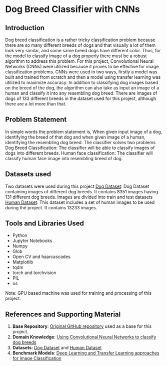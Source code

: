# Dog Breed Classifier with CNNs
## Introduction
Dog breed classification is a rather tricky classification problem because there are so many different breeds of dogs and that visually a lot of them look very similar, and some same breed dogs have different color. Thus, for the model to classify image of a dog properly there must be a robust algorithm to address this problem. For this project, Convolutional Neural Networks (CNNs) were utilized because it proves to be effective for image classification problems. CNNs were used in two ways, firstly a model was built and trained from scratch and then a model using transfer learning was utilized to maximize accuracy. In addition to classifying dog images based on the breed of the dog, the algorithm can also take as input an image of a human and classify it into any resembling dog breed. There are images of dogs of 133 different breeds in the dataset used for this project, although there are a lot more than that.

## Problem Statement
In simple words the problem statement is, When given input image of a dog, identifying the breed of that dog and when given image of a human, identifying the resembling dog breed.
The classifier solves two problems
Dog Breed Classification: The classifier will be able to classify images of dogs into different breeds.
Human face classification: The classifier will classify human face image into resembling breed of dog.


##  Datasets used
Two datasets were used during this project
[Dog Dataset](https://s3-us-west-1.amazonaws.com/udacity-aind/dog-project/dogImages.zip): Dog Dataset containing images of different dog breeds. It contains 8351 images having 131 different dog breeds. Images are divided into train and test datasets
 [Human Dataset](http://vis-www.cs.umass.edu/lfw/lfw.tgz): This dataset includes a set of human images to be used during the project. It contains 13233 images.

## Tools and Libraries Used
- Python
- Jupyter Notebooks
- Numpy
- Glob
- Open CV and haarcascades
- Matplotlib
- tqdm
- torch and torchvision
- PIL
- os

Note: GPU based machine was used for training and processing of this project. 

## References and Supporting Material
1.	**Base Repository**: [Original GitHub repository](https://github.com/udacity/deep-learning-v2-pytorch/blob/master/project-dog-classification/) used as a base for this project. 
2.	**Domain Knowledge**: [Using Convolutional Neural Networks to classify dog breeds](http://cs231n.stanford.edu/reports/2015/pdfs/fcdh_FinalReport.pdf)
3.	**Datasets**: [Dog Dataset](https://s3-us-west-1.amazonaws.com/udacity-aind/dog-project/dogImages.zip) and [Human Dataset](http://vis-www.cs.umass.edu/lfw/lfw.tgz)
4.	**Benchmark Models**: [Deep Learning and Transfer Learning approaches for Image Classification](https://www.researchgate.net/publication/333666150_Deep_Learning_and_Transfer_Learning_Approaches_for_Image_Classification)
